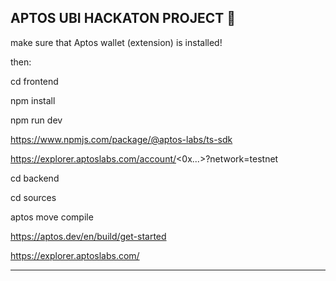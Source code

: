 ## APTOS UBI HACKATON PROJECT 👋

make sure that Aptos wallet (extension) is installed!

then:

cd frontend

npm install

npm run dev

https://www.npmjs.com/package/@aptos-labs/ts-sdk

https://explorer.aptoslabs.com/account/<0x...>?network=testnet

cd backend

cd sources

aptos move compile

https://aptos.dev/en/build/get-started

https://explorer.aptoslabs.com/

---

